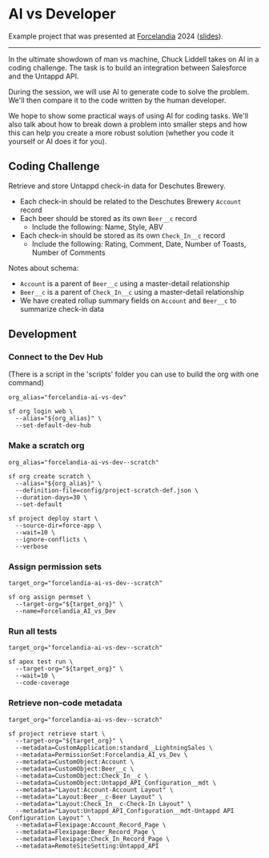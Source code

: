 # AI vs Developer

Example project that was presented at [Forcelandia](https://forcelandia.com/)
2024
([slides](https://docs.google.com/presentation/d/1svI3bp4-2TtruKcXtuZKcR5X97Yo9yOAKuB1mu7Ygyk/edit?usp=sharing)).

---

In the ultimate showdown of man vs machine, Chuck Liddell takes on AI in a
coding challenge. The task is to build an integration between Salesforce and the
Untappd API.

During the session, we will use AI to generate code to solve the problem. We'll
then compare it to the code written by the human developer.

We hope to show some practical ways of using AI for coding tasks. We'll also
talk about how to break down a problem into smaller steps and how this can help
you create a more robust solution (whether you code it yourself or AI does it
for you).

## Coding Challenge

Retrieve and store Untappd check-in data for Deschutes Brewery.

- Each check-in should be related to the Deschutes Brewery `Account` record
- Each beer should be stored as its own `Beer__c` record
  - Include the following: Name, Style, ABV
- Each check-in should be stored as its own `Check_In__c` record
  - Include the following: Rating, Comment, Date, Number of Toasts, Number of
    Comments

Notes about schema:

- `Account` is a parent of `Beer__c` using a master-detail relationship
- `Beer__c` is a parent of `Check_In__c` using a master-detail relationship
- We have created rollup summary fields on `Account` and `Beer__c` to summarize
  check-in data

## Development

### Connect to the Dev Hub

(There is a script in the 'scripts' folder you can use to build the org with one
command)

```shell
org_alias="forcelandia-ai-vs-dev"

sf org login web \
  --alias="${org_alias}" \
  --set-default-dev-hub
```

### Make a scratch org

```shell
org_alias="forcelandia-ai-vs-dev--scratch"

sf org create scratch \
  --alias="${org_alias}" \
  --definition-file=config/project-scratch-def.json \
  --duration-days=30 \
  --set-default

sf project deploy start \
  --source-dir=force-app \
  --wait=10 \
  --ignore-conflicts \
  --verbose
```

### Assign permission sets

```shell
target_org="forcelandia-ai-vs-dev--scratch"

sf org assign permset \
  --target-org="${target_org}" \
  --name=Forcelandia_AI_vs_Dev
```

### Run all tests

```shell
target_org="forcelandia-ai-vs-dev--scratch"

sf apex test run \
  --target-org="${target_org}" \
  --wait=10 \
  --code-coverage
```

### Retrieve non-code metadata

```shell
target_org="forcelandia-ai-vs-dev--scratch"

sf project retrieve start \
  --target-org="${target_org}" \
  --metadata=CustomApplication:standard__LightningSales \
  --metadata=PermissionSet:Forcelandia_AI_vs_Dev \
  --metadata=CustomObject:Account \
  --metadata=CustomObject:Beer__c \
  --metadata=CustomObject:Check_In__c \
  --metadata=CustomObject:Untappd_API_Configuration__mdt \
  --metadata="Layout:Account-Account Layout" \
  --metadata="Layout:Beer__c-Beer Layout" \
  --metadata="Layout:Check_In__c-Check-In Layout" \
  --metadata="Layout:Untappd_API_Configuration__mdt-Untappd API Configuration Layout" \
  --metadata=Flexipage:Account_Record_Page \
  --metadata=Flexipage:Beer_Record_Page \
  --metadata=Flexipage:Check_In_Record_Page \
  --metadata=RemoteSiteSetting:Untappd_API
```
